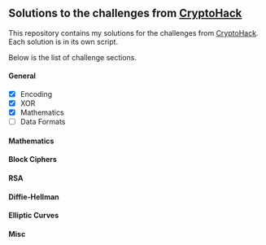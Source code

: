 ## Solutions to the challenges from [CryptoHack](https://cryptohack.org/)

This repository contains my solutions for the challenges from [CryptoHack](https://cryptohack.org/). Each solution is in its own script.

Below is the list of challenge sections.

#### General
- [x] Encoding
- [x] XOR
- [x] Mathematics
- [ ] Data Formats

#### Mathematics

#### Block Ciphers

#### RSA

#### Diffie-Hellman

#### Elliptic Curves

#### Misc
